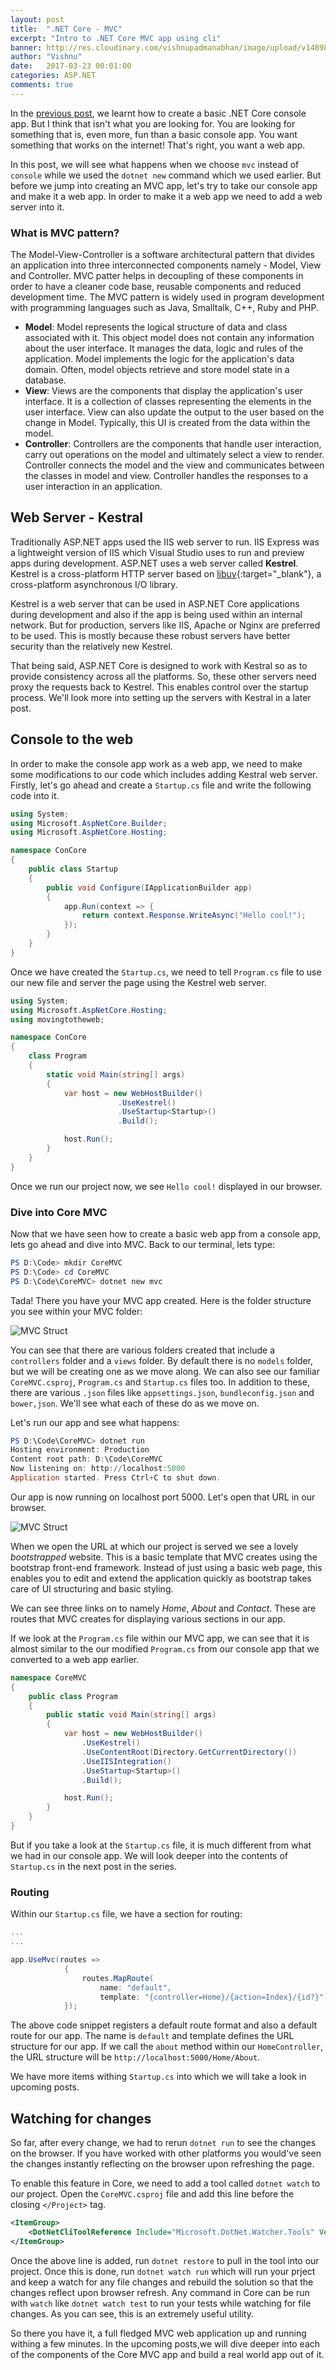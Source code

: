 ```yaml
---
layout: post
title:  ".NET Core - MVC"
excerpt: "Intro to .NET Core MVC app using cli"
banner: http://res.cloudinary.com/vishnupadmanabhan/image/upload/v1489831960/NET.jpg
author: "Vishnu"
date:   2017-03-23 00:01:00
categories: ASP.NET
comments: true
---
```

In the [previous post](http://vishnupadmanabhan.com/dotnet-core-intro/), we learnt how to create a basic .NET Core console app. But I think that isn't what you are looking for. You are looking for something that is, even more, fun than a basic console app. You want something that works on the internet! That's right, you want a web app.

In this post, we will see what happens when we choose `mvc` instead of `console` while we used the `dotnet new` command which we used earlier. But before we jump into creating an MVC app, let's try to take our console app and make it a web app. In order to make it a web app we need to add a web server into it.

### What is MVC pattern?
The Model-View-Controller is a software architectural pattern that divides an application into three interconnected components namely - Model, View and Controller. MVC patter helps in decoupling of these components in order to have a cleaner code base, reusable components and reduced development time. The MVC pattern is widely used in program development with programming languages such as Java, Smalltalk, C++, Ruby and PHP.

- **Model**: Model represents the logical structure of data and class associated with it. This object model does not contain any information about the user interface. It manages the data, logic and rules of the application. Model implements the logic for the application's data domain. Often, model objects retrieve and store model state in a database.
- **View**: Views are the components that display the application's user interface. It is a collection of classes representing the elements in the user interface. View can also update the output to the user based on the change in Model. Typically, this UI is created from the data within the model.
- **Controller**: Controllers are the components that handle user interaction, carry out operations on the model and ultimately select a view to render. Controller connects the model and the view and communicates between the classes in model and view. Controller handles the responses to a user interaction in an application.

## Web Server - Kestral
Traditionally ASP.NET apps used the IIS web server to run. IIS Express was a lightweight version of IIS which Visual Studio uses to run and preview apps during development. ASP.NET uses a web server called **Kestrel**. Kestrel is a cross-platform HTTP server based on [libuv](http://libuv.org/){:target="_blank"}, a cross-platform asynchronous I/O library.

Kestrel is a web server that can be used in ASP.NET Core applications during development and also if the app is being used within an internal network. But for production, servers like IIS, Apache or Nginx are preferred to be used. This is mostly because these robust servers have better security than the relatively new Kestrel.

That being said, ASP.NET Core is designed to work with Kestral so as to provide consistency across all the platforms. So, these other servers need proxy the requests back to Kestrel. This enables control over the startup process. We'll look more into setting up the servers with Kestral in a later post.

## Console to the web
In order to make the console app work as a web app, we need to make some modifications to our code which includes adding Kestral web server. Firstly, let's go ahead and create a `Startup.cs` file and write the following code into it.

```csharp
using System;
using Microsoft.AspNetCore.Builder;
using Microsoft.AspNetCore.Hosting;

namespace ConCore
{
    public class Startup
    {
        public void Configure(IApplicationBuilder app)
        {
            app.Run(context => {
                return context.Response.WriteAsync("Hello cool!");
            });
        }
    }
}
```

Once we have created the `Startup.cs`, we need to tell `Program.cs` file to use our new file and server the page using the Kestrel web server.

```csharp
using System;
using Microsoft.AspNetCore.Hosting;
using movingtotheweb;

namespace ConCore
{
    class Program
    {
        static void Main(string[] args)
        {
            var host = new WebHostBuilder()
                        .UseKestrel()
                        .UseStartup<Startup>()
                        .Build();

            host.Run();
        }
    }
}
```

Once we run our project now, we see `Hello cool!` displayed in our browser.

### Dive into Core MVC
Now that we have seen how to create a basic web app from a console app, lets go ahead and dive into MVC. Back to our terminal, lets type:

```powershell
PS D:\Code> mkdir CoreMVC
PS D:\Code> cd CoreMVC
PS D:\Code\CoreMVC> dotnet new mvc
```

Tada! There you have your MVC app created. Here is the folder structure you see within your MVC folder:

![MVC Struct](http://res.cloudinary.com/vishnupadmanabhan/image/upload/v1489776722/NetCore/mvcstruct.jpg)

You can see that there are various folders created that include a `controllers` folder and a `views` folder. By default there is no `models` folder, but we will be creating one as we move along. We can also see our familiar `CoreMVC.csproj`, `Program.cs` and `Startup.cs` files too. In addition to these, there are various `.json` files like `appsettings.json`, `bundleconfig.json` and `bower,json`. We'll see what each of these do as we move on.

Let's run our app and see what happens:

```powershell
PS D:\Code\CoreMVC> dotnet run
Hosting environment: Production
Content root path: D:\Code\CoreMVC
Now listening on: http://localhost:5000
Application started. Press Ctrl+C to shut down.
```

Our app is now running on localhost port 5000. Let's open that URL in our browser.

![MVC Struct](http://res.cloudinary.com/vishnupadmanabhan/image/upload/v1489777022/NetCore/mvcapp.jpg)

When we open the URL at which our project is served we see a lovely *bootstrapped* website. This is a basic template that MVC creates using the bootstrap front-end framework. Instead of just using a basic web page, this enables you to edit and extend the application quickly as bootstrap takes care of UI structuring and basic styling.

We can see three links on to namely *Home*, *About* and *Contact*. These are routes that MVC creates for displaying various sections in our app.

If we look at the `Program.cs` file within our MVC app, we can see that it is almost similar to the our modified `Program.cs` from our console app that we converted to a web app earlier.

```csharp
namespace CoreMVC
{
    public class Program
    {
        public static void Main(string[] args)
        {
            var host = new WebHostBuilder()
                .UseKestrel()
                .UseContentRoot(Directory.GetCurrentDirectory())
                .UseIISIntegration()
                .UseStartup<Startup>()
                .Build();

            host.Run();
        }
    }
}
```

But if you take a look at the `Startup.cs` file, it is much different from what we had in our console app. We will look deeper into the contents of `Startup.cs` in the next post in the series.

### Routing
Within our `Startup.cs` file, we have a section for routing:

```csharp
...
...

app.UseMvc(routes =>
            {
                routes.MapRoute(
                    name: "default",
                    template: "{controller=Home}/{action=Index}/{id?}");
            });
```

The above code snippet registers a default route format and also a default route for our app. The name is `default` and template defines the URL structure for our app. If we call the `about` method within our `HomeController`, the URL structure will be `http://localhost:5000/Home/About`.

We have more items withing `Startup.cs` into which we will take a look in upcoming posts.

## Watching for changes
So far, after every change, we had to rerun `dotnet run` to see the changes on the browser. If you have worked with other platforms you would've seen the changes instantly reflecting on the browser upon refreshing the page.

To enable this feature in Core, we need to add a tool called `dotnet watch` to our project. Open the `CoreMVC.csproj` file and add this line before the closing `</Project>` tag.

```xml
<ItemGroup>
    <DotNetCliToolReference Include="Microsoft.DotNet.Watcher.Tools" Version="1.0.0" />
</ItemGroup>
```

Once the above line is added, run `dotnet restore` to pull in the tool into our project. Once this is done, run `dotnet watch run` which will run your prject and keep a watch for any file changes and rebuild the solution so that the changes reflect upon browser refresh. Any command in Core can be run with `watch` like `dotnet watch test` to run your tests while watching for file changes. As you can see, this is an extremely useful utility.

So there you have it, a full fledged MVC web application up and running withing a few minutes. In the upcoming posts,we will dive deeper into each of the components of the Core MVC app and build a real world app out of it.